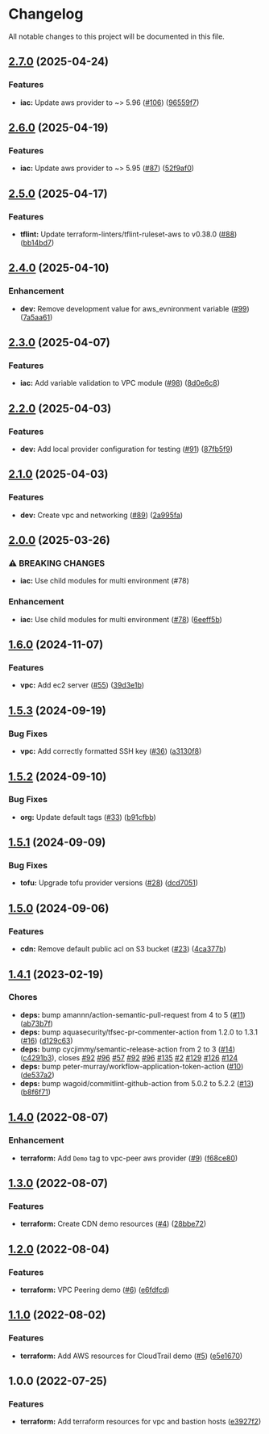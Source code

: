 # Changelog

All notable changes to this project will be documented in this file.

## [2.7.0](https://github.com/3ware/aws-network-speciality/compare/v2.6.0...v2.7.0) (2025-04-24)


### Features

* **iac:** Update aws provider to ~> 5.96 ([#106](https://github.com/3ware/aws-network-speciality/issues/106)) ([96559f7](https://github.com/3ware/aws-network-speciality/commit/96559f732976ef743eb3c18ce77a820f4e984df3))

## [2.6.0](https://github.com/3ware/aws-network-speciality/compare/v2.5.0...v2.6.0) (2025-04-19)


### Features

* **iac:** Update aws provider to ~> 5.95 ([#87](https://github.com/3ware/aws-network-speciality/issues/87)) ([52f9af0](https://github.com/3ware/aws-network-speciality/commit/52f9af068be76a2d3c7477fface7833ccbee753a))

## [2.5.0](https://github.com/3ware/aws-network-speciality/compare/v2.4.0...v2.5.0) (2025-04-17)


### Features

* **tflint:** Update terraform-linters/tflint-ruleset-aws to v0.38.0 ([#88](https://github.com/3ware/aws-network-speciality/issues/88)) ([bb14bd7](https://github.com/3ware/aws-network-speciality/commit/bb14bd73612f5c543a0d021c509b933d32bb7fdc))

## [2.4.0](https://github.com/3ware/aws-network-speciality/compare/v2.3.0...v2.4.0) (2025-04-10)


### Enhancement

* **dev:** Remove development value for aws_evnironment variable ([#99](https://github.com/3ware/aws-network-speciality/issues/99)) ([7a5aa61](https://github.com/3ware/aws-network-speciality/commit/7a5aa6123596a53b33b3d4b859d6244be9af7c2e))

## [2.3.0](https://github.com/3ware/aws-network-speciality/compare/v2.2.0...v2.3.0) (2025-04-07)


### Features

* **iac:** Add variable validation to VPC module ([#98](https://github.com/3ware/aws-network-speciality/issues/98)) ([8d0e6c8](https://github.com/3ware/aws-network-speciality/commit/8d0e6c87b5af569d2be66d7a2e669c0b34c14c56))

## [2.2.0](https://github.com/3ware/aws-network-speciality/compare/v2.1.0...v2.2.0) (2025-04-03)


### Features

* **dev:** Add local provider configuration for testing ([#91](https://github.com/3ware/aws-network-speciality/issues/91)) ([87fb5f9](https://github.com/3ware/aws-network-speciality/commit/87fb5f9e4dc0489004637bd7c99e89b4b6c046b4))

## [2.1.0](https://github.com/3ware/aws-network-speciality/compare/v2.0.0...v2.1.0) (2025-04-03)


### Features

* **dev:** Create vpc and networking ([#89](https://github.com/3ware/aws-network-speciality/issues/89)) ([2a995fa](https://github.com/3ware/aws-network-speciality/commit/2a995fa5b39d0abdbf0d3b8e2f52723745ea319e))

## [2.0.0](https://github.com/3ware/aws-network-speciality/compare/v1.6.0...v2.0.0) (2025-03-26)


### ⚠ BREAKING CHANGES

* **iac:** Use child modules for multi environment (#78)

### Enhancement

* **iac:** Use child modules for multi environment ([#78](https://github.com/3ware/aws-network-speciality/issues/78)) ([6eeff5b](https://github.com/3ware/aws-network-speciality/commit/6eeff5bdca3f586c1f367d737cf493cc414b955f))

## [1.6.0](https://github.com/3ware/aws-network-speciality/compare/v1.5.3...v1.6.0) (2024-11-07)


### Features

* **vpc:** Add ec2 server ([#55](https://github.com/3ware/aws-network-speciality/issues/55)) ([39d3e1b](https://github.com/3ware/aws-network-speciality/commit/39d3e1ba3849226c6e2f127735319eaaf8f7bfa2))

## [1.5.3](https://github.com/3ware/aws-network-speciality/compare/v1.5.2...v1.5.3) (2024-09-19)


### Bug Fixes

* **vpc:** Add correctly formatted SSH key ([#36](https://github.com/3ware/aws-network-speciality/issues/36)) ([a3130f8](https://github.com/3ware/aws-network-speciality/commit/a3130f89ecf46ec3ac0fb499f146859bdd719c5a))

## [1.5.2](https://github.com/3ware/aws-network-speciality/compare/v1.5.1...v1.5.2) (2024-09-10)


### Bug Fixes

* **org:** Update default tags ([#33](https://github.com/3ware/aws-network-speciality/issues/33)) ([b91cfbb](https://github.com/3ware/aws-network-speciality/commit/b91cfbbde731614626c8db4f964460de30fa6737))

## [1.5.1](https://github.com/3ware/aws-network-speciality/compare/v1.5.0...v1.5.1) (2024-09-09)


### Bug Fixes

* **tofu:** Upgrade tofu provider versions ([#28](https://github.com/3ware/aws-network-speciality/issues/28)) ([dcd7051](https://github.com/3ware/aws-network-speciality/commit/dcd7051643d90bacc6ab70858e419697fa95d031))

## [1.5.0](https://github.com/3ware/aws-network-speciality/compare/v1.4.1...v1.5.0) (2024-09-06)


### Features

* **cdn:** Remove default public acl on S3 bucket ([#23](https://github.com/3ware/aws-network-speciality/issues/23)) ([4ca377b](https://github.com/3ware/aws-network-speciality/commit/4ca377b72058a899a717954f81041e13ea54375c))

## [1.4.1](https://github.com/3ware/aws-network-speciality/compare/v1.4.0...v1.4.1) (2023-02-19)


### Chores

* **deps:** bump amannn/action-semantic-pull-request from 4 to 5 ([#11](https://github.com/3ware/aws-network-speciality/issues/11)) ([ab73b7f](https://github.com/3ware/aws-network-speciality/commit/ab73b7fc3b9d6ac2d020d8b3a7e5e231edd92d68))
* **deps:** bump aquasecurity/tfsec-pr-commenter-action from 1.2.0 to 1.3.1 ([#16](https://github.com/3ware/aws-network-speciality/issues/16)) ([d129c63](https://github.com/3ware/aws-network-speciality/commit/d129c632ab84bc42889f2fbc4314b6c2bf9b1ab3))
* **deps:** bump cycjimmy/semantic-release-action from 2 to 3 ([#14](https://github.com/3ware/aws-network-speciality/issues/14)) ([c4291b3](https://github.com/3ware/aws-network-speciality/commit/c4291b3d69c03a3003fdc719c9c6f67ad471f84d)), closes [#92](https://github.com/3ware/aws-network-speciality/issues/92) [#96](https://github.com/3ware/aws-network-speciality/issues/96) [#57](https://github.com/3ware/aws-network-speciality/issues/57) [#92](https://github.com/3ware/aws-network-speciality/issues/92) [#96](https://github.com/3ware/aws-network-speciality/issues/96) [#135](https://github.com/3ware/aws-network-speciality/issues/135) [#2](https://github.com/3ware/aws-network-speciality/issues/2) [#129](https://github.com/3ware/aws-network-speciality/issues/129) [#126](https://github.com/3ware/aws-network-speciality/issues/126) [#124](https://github.com/3ware/aws-network-speciality/issues/124)
* **deps:** bump peter-murray/workflow-application-token-action ([#10](https://github.com/3ware/aws-network-speciality/issues/10)) ([de537a2](https://github.com/3ware/aws-network-speciality/commit/de537a23575f6c5ebc2108dae00e89a572a63151))
* **deps:** bump wagoid/commitlint-github-action from 5.0.2 to 5.2.2 ([#13](https://github.com/3ware/aws-network-speciality/issues/13)) ([b8f6f71](https://github.com/3ware/aws-network-speciality/commit/b8f6f71770de2f56eca3964a726aad8a2d1b9289))

## [1.4.0](https://github.com/3ware/aws-network-speciality/compare/v1.3.0...v1.4.0) (2022-08-07)


### Enhancement

* **terraform:** Add `Demo` tag to vpc-peer aws provider ([#9](https://github.com/3ware/aws-network-speciality/issues/9)) ([f68ce80](https://github.com/3ware/aws-network-speciality/commit/f68ce80732a2fa259eebe2f42ae025a071392294))

## [1.3.0](https://github.com/3ware/aws-network-speciality/compare/v1.2.0...v1.3.0) (2022-08-07)


### Features

* **terraform:** Create CDN demo resources ([#4](https://github.com/3ware/aws-network-speciality/issues/4)) ([28bbe72](https://github.com/3ware/aws-network-speciality/commit/28bbe725f1688f5bc5329d53d806c477f2eeafe4))

## [1.2.0](https://github.com/3ware/aws-network-speciality/compare/v1.1.0...v1.2.0) (2022-08-04)


### Features

* **terraform:** VPC Peering demo ([#6](https://github.com/3ware/aws-network-speciality/issues/6)) ([e6fdfcd](https://github.com/3ware/aws-network-speciality/commit/e6fdfcd3d83014dd369778bd29766ff61ed2f512))

## [1.1.0](https://github.com/3ware/aws-network-speciality/compare/v1.0.0...v1.1.0) (2022-08-02)


### Features

* **terraform:** Add AWS resources for CloudTrail demo ([#5](https://github.com/3ware/aws-network-speciality/issues/5)) ([e5e1670](https://github.com/3ware/aws-network-speciality/commit/e5e1670d625399b83d1f04d48f88dcf8d200ce32))

## 1.0.0 (2022-07-25)


### Features

* **terraform:** Add terraform resources for vpc and bastion hosts ([e3927f2](https://github.com/3ware/aws-network-speciality/commit/e3927f2e02bbbf956f9093466bcf5868e1be9738))

